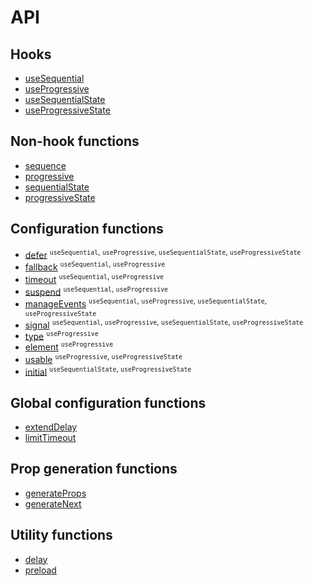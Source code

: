 # API

## Hooks

* [useSequential](useSequential.md)
* [useProgressive](useProgressive.md)
* [useSequentialState](useSequentialState.md)
* [useProgressiveState](useProgressiveState.md)

## Non-hook functions

* [sequence](sequence.md)
* [progressive](progressive.md)
* [sequentialState](sequentialState.md)
* [progressiveState](progressiveState.md)

## Configuration functions

* [defer](defer.md) <sup>`useSequential`, `useProgressive`, `useSequentialState`, `useProgressiveState`</sup>
* [fallback](fallback.md) <sup>`useSequential`, `useProgressive`</sup>
* [timeout](timeout.md) <sup>`useSequential`, `useProgressive`</sup>
* [suspend](suspend.md) <sup>`useSequential`, `useProgressive`</sup>
* [manageEvents](manageEvents.md) <sup>`useSequential`, `useProgressive`, `useSequentialState`, `useProgressiveState`</sup>
* [signal](signal.md) <sup>`useSequential`, `useProgressive`, `useSequentialState`, `useProgressiveState`</sup>
* [type](type.md) <sup>`useProgressive`</sup>
* [element](element.md) <sup>`useProgressive`</sup>
* [usable](usable.md) <sup>`useProgressive`, `useProgressiveState`</sup>
* [initial](initial.md) <sup>`useSequentialState`, `useProgressiveState`</sup>

## Global configuration functions

* [extendDelay](extendDelay.md)
* [limitTimeout](limitTimeout.md)

## Prop generation functions

* [generateProps](generateProps.md)
* [generateNext](generateNext.md)

## Utility functions

* [delay](delay.md)
* [preload](preload.md)
